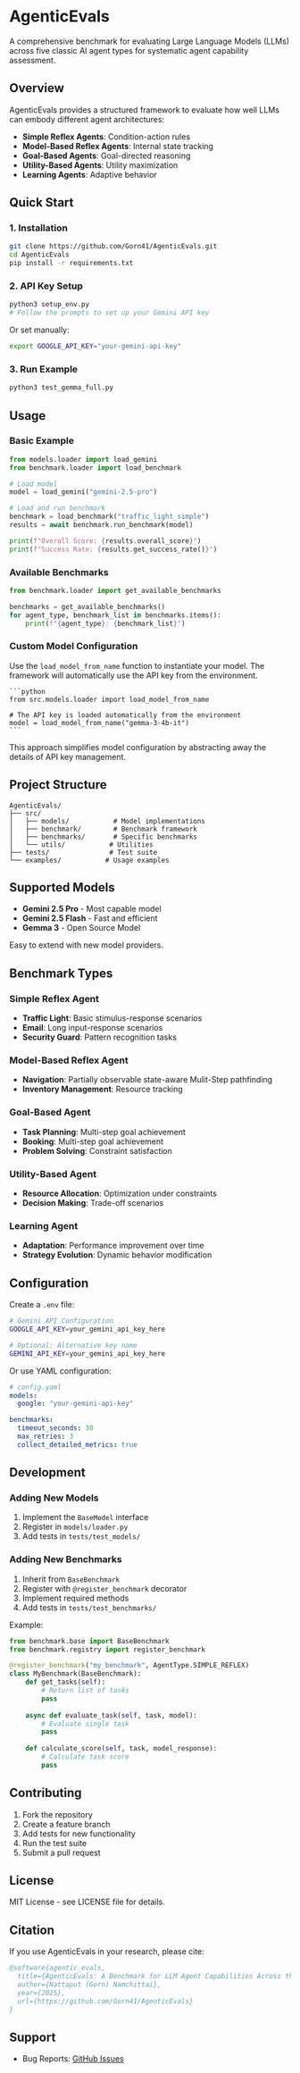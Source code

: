 # AgenticEvals

A comprehensive benchmark for evaluating Large Language Models (LLMs) across five classic AI agent types for systematic agent capability assessment.

## Overview

AgenticEvals provides a structured framework to evaluate how well LLMs can embody different agent architectures:

- **Simple Reflex Agents**: Condition-action rules
- **Model-Based Reflex Agents**: Internal state tracking  
- **Goal-Based Agents**: Goal-directed reasoning
- **Utility-Based Agents**: Utility maximization
- **Learning Agents**: Adaptive behavior

## Quick Start

### 1. Installation

```bash
git clone https://github.com/Gorn41/AgenticEvals.git
cd AgenticEvals
pip install -r requirements.txt
```

### 2. API Key Setup

```bash
python3 setup_env.py
# Follow the prompts to set up your Gemini API key
```

Or set manually:
```bash
export GOOGLE_API_KEY="your-gemini-api-key"
```

### 3. Run Example

```bash
python3 test_gemma_full.py
```

## Usage

### Basic Example

```python
from models.loader import load_gemini
from benchmark.loader import load_benchmark

# Load model
model = load_gemini("gemini-2.5-pro")

# Load and run benchmark
benchmark = load_benchmark("traffic_light_simple")
results = await benchmark.run_benchmark(model)

print(f"Overall Score: {results.overall_score}")
print(f"Success Rate: {results.get_success_rate()}")
```

### Available Benchmarks

```python
from benchmark.loader import get_available_benchmarks

benchmarks = get_available_benchmarks()
for agent_type, benchmark_list in benchmarks.items():
    print(f"{agent_type}: {benchmark_list}")
```

### Custom Model Configuration
Use the `load_model_from_name` function to instantiate your model. The framework will automatically use the API key from the environment.

    ```python
    from src.models.loader import load_model_from_name
    
    # The API key is loaded automatically from the environment
    model = load_model_from_name("gemma-3-4b-it")
    ```
This approach simplifies model configuration by abstracting away the details of API key management.

## Project Structure

```
AgenticEvals/
├── src/
│   ├── models/           # Model implementations
│   ├── benchmark/        # Benchmark framework
│   ├── benchmarks/       # Specific benchmarks
│   └── utils/           # Utilities
├── tests/               # Test suite
└── examples/           # Usage examples
```

## Supported Models

- **Gemini 2.5 Pro** - Most capable model
- **Gemini 2.5 Flash** - Fast and efficient
- **Gemma 3** - Open Source Model

Easy to extend with new model providers.

## Benchmark Types

### Simple Reflex Agent
- **Traffic Light**: Basic stimulus-response scenarios
- **Email**: Long input-response scenarios
- **Security Guard**: Pattern recognition tasks

### Model-Based Reflex Agent  
- **Navigation**: Partially observable state-aware Mulit-Step pathfinding
- **Inventory Management**: Resource tracking

### Goal-Based Agent
- **Task Planning**: Multi-step goal achievement
- **Booking**: Multi-step goal achievement
- **Problem Solving**: Constraint satisfaction

### Utility-Based Agent
- **Resource Allocation**: Optimization under constraints
- **Decision Making**: Trade-off scenarios

### Learning Agent
- **Adaptation**: Performance improvement over time
- **Strategy Evolution**: Dynamic behavior modification

## Configuration

Create a `.env` file:
```bash
# Gemini API Configuration
GOOGLE_API_KEY=your_gemini_api_key_here

# Optional: Alternative key name
GEMINI_API_KEY=your_gemini_api_key_here
```

Or use YAML configuration:
```yaml
# config.yaml
models:
  google: "your-gemini-api-key"

benchmarks:
  timeout_seconds: 30
  max_retries: 3
  collect_detailed_metrics: true
```

## Development

### Adding New Models

1. Implement the `BaseModel` interface
2. Register in `models/loader.py`
3. Add tests in `tests/test_models/`

### Adding New Benchmarks

1. Inherit from `BaseBenchmark`
2. Register with `@register_benchmark` decorator
3. Implement required methods
4. Add tests in `tests/test_benchmarks/`

Example:
```python
from benchmark.base import BaseBenchmark
from benchmark.registry import register_benchmark

@register_benchmark("my_benchmark", AgentType.SIMPLE_REFLEX)
class MyBenchmark(BaseBenchmark):
    def get_tasks(self):
        # Return list of tasks
        pass
    
    async def evaluate_task(self, task, model):
        # Evaluate single task
        pass
    
    def calculate_score(self, task, model_response):
        # Calculate task score
        pass
```

## Contributing

1. Fork the repository
2. Create a feature branch
3. Add tests for new functionality
4. Run the test suite
5. Submit a pull request

## License

MIT License - see LICENSE file for details.

## Citation

If you use AgenticEvals in your research, please cite:

```bibtex
@software{agentic_evals,
  title={AgenticEvals: A Benchmark for LLM Agent Capabilities Across the Five Foundational Agent Types},
  author={Nattaput (Gorn) Namchittai},
  year={2025},
  url={https://github.com/Gorn41/AgenticEvals}
}
```

## Support

- Bug Reports: [GitHub Issues](https://github.com/Gorn41/AgenticEvals/issues)
